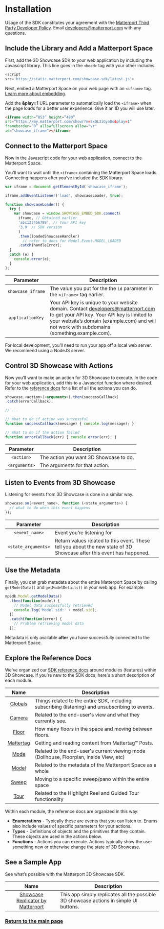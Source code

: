 # Installation


<div class="note">Usage of the SDK constitutes your agreement with the <a href="https://matterport.com/legal/terms-of-service/">Matterport Third Party Developer Policy</a>. Email <a href="mailto:developers@matterport.com">developers@matterport.com</a> with any questions.</div>

## Include the Library and Add a Matterport Space

First, add the 3D Showcase SDK to your web application by including the Javascript library. This line goes in the `<head>` tag with your other includes.

``` javascript
<script
src='https://static.matterport.com/showcase-sdk/latest.js'>
```

Next, embed a Matterport Space on your web page with an `<iframe>` tag. [Learn more about embedding](https://support.matterport.com/hc/en-us/articles/115004549347-Embed-a-Space-with-an-iframe-).

Add the **&play=1** URL parameter to automatically load the `<iframe>` when the page loads for a better user experience. Give it an ID you will use later.

``` html
<iframe width=”853” height=”480”
src=”https://my.matterport.com/show/?m=SxQL3iGyoDo&play=1”
frameborder=”0” allowfullscreen allow="vr"
id=”showcase_iframe”></iframe>
```

## Connect to the Matterport Space

Now in the Javascript code for your web application, connect to the Matterport Space.

You’ll want to wait until the `<iframe>` containing the Matterport Space loads. Connecting happens after you’ve included the SDK library.

``` javascript
var iframe = document.getElementById('showcase_iframe');

iframe.addEventListener('load', showcaseLoader, true);

function showcaseLoader() {
  try {
    var showcase = window.SHOWCASE_EMBED_SDK.connect(
      iframe, // Obtained earlier
      'abc123456789', // Your API key
      '3.0' // SDK version
      )
      .then(loadedShowcaseHandler)
        // refer to docs for Model.Event.MODEL_LOADED
      .catch(handleError);
  }
  catch (e) {
    console.error(e);
  }
};
```

Parameter | Description
:---: | ---
`showcase_iframe` | The value you put for the the `id` parameter in the `<iframe>` tag earlier.
`applicationKey` | Your API key is unique to your website domain. Contact <developers@matterport.com> to get your API key. Your API key is limited to your website’s domain (example.com) and will not work with subdomains (something.example.com).


<div class="note">For local development, you’ll need to run your app off a local web server. We recommend using a NodeJS server.</div>


## Control 3D Showcase with Actions

Now you’ll want to make an action for 3D Showcase to execute. In the code for your web application, add this to a Javascript function where desired. Refer to the [reference docs](reference/index.html) for a list of all the actions you can do.

```javascript
showcase.<action>(<arguments>).then(successCallback)
.catch(errorCallback);

// ...

// What to do if action was successful
function successCallback(message) { console.log(message); }

// What to do if the action failed
function errorCallback(err) { console.error(err); }
```

Parameter | Description
:---: | ---
`<action>` | The action you want 3D Showcase to do.
`<arguments>` | The arguments for that action.


## Listen to Events from 3D Showcase

Listening for events from 3D Showcase is done in a similar way.

```javascript
showcase.on(<event_name>, function (<state_arguments>) {
  // what to do when this event happens
});
```

Parameter | Description
:-----: | -----
`<event_name>` | Event you’re listening for
`<state_arguments>` | Return values related to this event. These tell you about the new state of 3D Showcase after this event has happened.


## Use the Metadata

Finally, you can grab metadata about the entire Matterport Space by calling `getModelData()` and `getModelDetails()` in your web app. For example:

``` javascript
mpSdk.Model.getModelData()
  .then(function(model) {
    // Model data successfully retrieved
    console.log('Model sid:' + model.sid);
  })
  .catch(function(error) {
    // Problem retrieving model data
  });
```

Metadata is only available **after** you have successfully connected to the Matterport Space.


## Explore the Reference Docs

We've organized our [SDK reference docs](reference/index.html) around modules (features) within 3D Showcase. If you're new to the SDK docs, here's a short description of each module.

Name | Description
:---: | ---
[Globals](reference/index.html) | Things related to the entire SDK, including subscribing (listening) and unsubscribing to events.
[Camera](reference/modules/camera.html) | Related to the end-user's view and what they currently see.
[Floor](reference/modules/floor.html) | How many floors in the space and moving between floors.
[Mattertag](reference/modules/mattertag.html) | Getting and reading content from Mattertag™ Posts.
[Mode](reference/modules/mode.html) | Related to the end-user's current viewing mode (Dollhouse, Floorplan, Inside View, etc)
[Model](reference/modules/model.html) | Related to the metadata of the Matterport Space as a whole
[Sweep](reference/modules/sweep.html) | Moving to a specific sweep/pano within the entire space
[Tour](reference/modules/tour.html) | Related to the Highlight Reel and Guided Tour functionality

Within each module, the reference docs are organized in this way:
- **Enumerations** - Typically these are events that you can listen to. Enums also include values of specific parameters for your actions.
- **Types** - Definitions of objects and the primitives that they contain. These objects are used in the actions below.
- **Functions** - Actions you can execute. Actions typically show the user something new or otherwise change the state of 3D Showcase.


## See a Sample App

See what’s possible with the Matterport 3D Showcase SDK.

Name | Description
:---: | ---
[Showcase Replicator by Matterport](https://matterport.github.io/showcase-sdk-sample-app/app/) | This app simply replicates all the possible 3D showcase actions in simple UI buttons.


### [Return to the main page](index.md)
